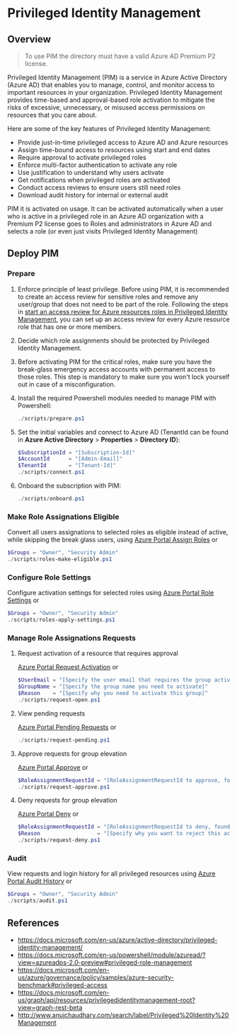 # Privileged Identity Management

## Overview

> To use PIM the directory must have a valid Azure AD Premium P2 license.

Privileged Identity Management (PIM) is a service in Azure Active Directory (Azure AD) that enables you to manage, control, and monitor access to important resources in your organization. Privileged Identity Management provides time-based and approval-based role activation to mitigate the risks of excessive, unnecessary, or misused access permissions on resources that you care about.

Here are some of the key features of Privileged Identity Management:

- Provide just-in-time privileged access to Azure AD and Azure resources
- Assign time-bound access to resources using start and end dates
- Require approval to activate privileged roles
- Enforce multi-factor authentication to activate any role
- Use justification to understand why users activate
- Get notifications when privileged roles are activated
- Conduct access reviews to ensure users still need roles
- Download audit history for internal or external audit

PIM it is activated on usage. It can be activated automatically when a user who is active in a privileged role in an Azure AD organization with a Premium P2 license goes to Roles and administrators in Azure AD and selects a role (or even just visits Privileged Identity Management)

## Deploy PIM

### Prepare

1. Enforce principle of least privilege. Before using PIM, it is recommended to create an access review for sensitive roles and remove any user/group that does not need to be part of the role. Following the steps in [start an access review for Azure resources roles in Privileged Identity Management](https://docs.microsoft.com/azure/active-directory/privileged-identity-management/pim-resource-roles-start-access-review), you can set up an access review for every Azure resource role that has one or more members.

2. Decide which role assignments should be protected by Privileged Identity Management.

3. Before activating PIM for the critical roles, make sure you have the break-glass emergency access accounts with permanent access to those roles. This step is mandatory to make sure you won't lock yourself out in case of a misconfiguration.

4. Install the required Powershell modules needed to manage PIM with Powershell:

    ```powershell
    ./scripts/prepare.ps1
    ```

5. Set the initial variables and connect to Azure AD (TenantId can be found in **Azure Active Directory** > **Properties** > **Directory ID**):

    ```powershell
    $SubscriptionId = "[Subscription-Id]"
    $AccountId      = "[Admin-Email]"
    $TenantId       = "[Tenant-Id]"
    ./scripts/connect.ps1
    ```

6. Onboard the subscription with PIM:

    ```powershell
    ./scripts/onboard.ps1
    ```

### Make Role Assignations Eligible

Convert all users assignations to selected roles as eligible instead of active, while skipping the break glass users, using [Azure Portal Assign Roles](https://docs.microsoft.com/azure/active-directory/privileged-identity-management/pim-resource-roles-assign-roles) or

```powershell
$Groups = "Owner", "Security Admin"
./scripts/roles-make-eligible.ps1
```

### Configure Role Settings

Configure activation settings for selected roles using [Azure Portal Role Settings](https://docs.microsoft.com/azure/active-directory/privileged-identity-management/pim-resource-roles-configure-role-settings) or

```powershell
$Groups = "Owner", "Security Admin"
./scripts/roles-apply-settings.ps1
```

### Manage Role Assignations Requests

1. Request activation of a resource that requires approval

   [Azure Portal Request Activation](https://docs.microsoft.com/azure/active-directory/privileged-identity-management/pim-resource-roles-activate-your-rolese) or

    ```powershell
    $UserEmail = "[Specify the user email that requires the group activation]"
    $GroupName = "[Specify the group name you need to activate]"
    $Reason    = "[Specify why you need to activate this group]"
    ./scripts/request-open.ps1
    ```

2. View pending requests

    [Azure Portal Pending Requests](https://docs.microsoft.com/azure/active-directory/privileged-identity-management/pim-resource-roles-approval-workflow#view-pending-requests) or

    ```powershell
    ./scripts/request-pending.ps1
    ```

3. Approve requests for group elevation

    [Azure Portal Approve](https://docs.microsoft.com/azure/active-directory/privileged-identity-management/pim-resource-roles-approval-workflow#approve-requests) or

    ```powershell
    $RoleAssignmentRequestId = "[RoleAssignmentRequestId to approve, found with 'View pending requests']"
    ./scripts/request-approve.ps1
    ```

4. Deny requests for group elevation

    [Azure Portal Deny](https://docs.microsoft.com/azure/active-directory/privileged-identity-management/pim-resource-roles-approval-workflow#deny-requests) or

    ```powershell
    $RoleAssignmentRequestId = "[RoleAssignmentRequestId to deny, found with 'View pending requests']"
    $Reason                  = "[Specify why you want to reject this activation]"
    ./scripts/request-deny.ps1
    ```

### Audit

View requests and login history for all privileged resources using [Azure Portal Audit History](https://docs.microsoft.com/azure/active-directory/privileged-identity-management/azure-pim-resource-rbac) or

```powershell
$Groups = "Owner", "Security Admin"
./scripts/audit.ps1
```

## References

- <https://docs.microsoft.com/en-us/azure/active-directory/privileged-identity-management/>
- <https://docs.microsoft.com/en-us/powershell/module/azuread/?view=azureadps-2.0-preview#privileged-role-management>
- <https://docs.microsoft.com/en-us/azure/governance/policy/samples/azure-security-benchmark#privileged-access>
- <https://docs.microsoft.com/en-us/graph/api/resources/privilegedidentitymanagement-root?view=graph-rest-beta>
- <http://www.anujchaudhary.com/search/label/Privileged%20Identity%20Management>
